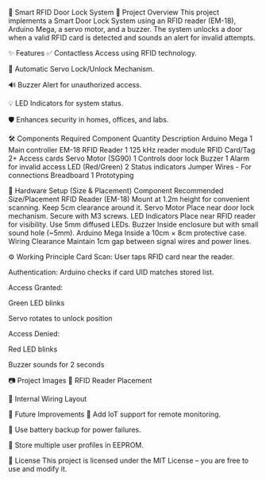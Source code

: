 🔐 Smart RFID Door Lock System
📌 Project Overview
This project implements a Smart Door Lock System using an RFID reader (EM-18), Arduino Mega, a servo motor, and a buzzer. The system unlocks a door when a valid RFID card is detected and sounds an alert for invalid attempts.

✨ Features
✅ Contactless Access using RFID technology.

🔄 Automatic Servo Lock/Unlock Mechanism.

🔊 Buzzer Alert for unauthorized access.

💡 LED Indicators for system status.

🛡️ Enhances security in homes, offices, and labs.

🛠 Components Required
Component	Quantity	Description
Arduino Mega	1	Main controller
EM-18 RFID Reader	1	125 kHz reader module
RFID Card/Tag	2+	Access cards
Servo Motor (SG90)	1	Controls door lock
Buzzer	1	Alarm for invalid access
LED (Red/Green)	2	Status indicators
Jumper Wires	-	For connections
Breadboard	1	Prototyping

📏 Hardware Setup (Size & Placement)
Component	Recommended Size/Placement
RFID Reader (EM-18)	Mount at 1.2m height for convenient scanning. Keep 5cm clearance around it.
Servo Motor	Place near door lock mechanism. Secure with M3 screws.
LED Indicators	Place near RFID reader for visibility. Use 5mm diffused LEDs.
Buzzer	Inside enclosure but with small sound hole (~5mm).
Arduino Mega	Inside a 10cm × 8cm protective case.
Wiring Clearance	Maintain 1cm gap between signal wires and power lines.

⚙️ Working Principle
Card Scan: User taps RFID card near the reader.

Authentication: Arduino checks if card UID matches stored list.

Access Granted:

Green LED blinks

Servo rotates to unlock position

Access Denied:

Red LED blinks

Buzzer sounds for 2 seconds

📷 Project Images
📌 RFID Reader Placement

📌 Internal Wiring Layout

🚀 Future Improvements
📱 Add IoT support for remote monitoring.

🔋 Use battery backup for power failures.

🔑 Store multiple user profiles in EEPROM.

📜 License
This project is licensed under the MIT License – you are free to use and modify it.
